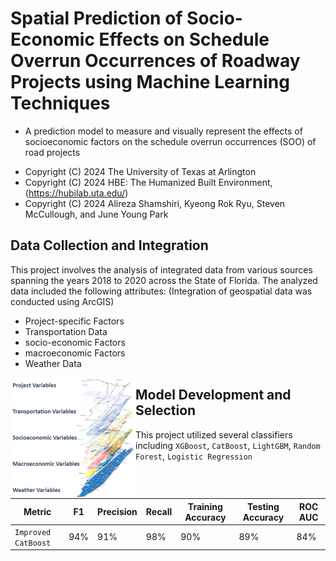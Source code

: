 # Spatial Prediction of Socio-Economic Effects on Schedule Overrun Occurrences of Roadway Projects using Machine Learning Techniques
- A prediction model to measure and visually represent the effects of socioeconomic factors on the schedule overrun occurrences (SOO) of road projects

 *  Copyright (C) 2024  The University of Texas at Arlington
 *  Copyright (C) 2024  HBE: The Humanized Built Environment, (https://hubilab.uta.edu/)
 *  Copyright (C) 2024  Alireza Shamshiri, Kyeong Rok Ryu, Steven McCullough, and June Young Park

## Data Collection and Integration 
This project involves the analysis of integrated data from various sources spanning the years 2018 to 2020 across the State of Florida. The analyzed data included the following attributes:
(Integration of geospatial data was conducted using ArcGIS)

 * Project-specific Factors
 * Transportation Data
 * socio-economic Factors
 * macroeconomic Factors
 * Weather Data

<p align="center">
		<img align="left" src="https://github.com/Alireza-shm/CatBoost_SOO_Prediction/blob/main/Images/Data.png" "height="200" width="200" />
</p>

## Model Development and Selection
This project utilized several classifiers including `XGBoost`, `CatBoost`, `LightGBM`, `Random Forest`, `Logistic Regression`

|       Metric      | F1 | Precision | Recall | Training Accuracy | Testing Accuracy | ROC AUC |
|-------------------|----|-----------|--------|-------------------|------------------|---------|
|`Improved CatBoost`|94% |91%|98%|90%|89%|84%|
